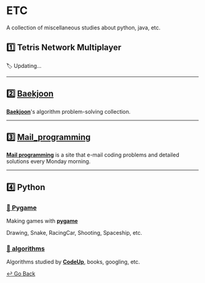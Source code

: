 # ETC

A collection of miscellaneous studies about python, java, etc.

## :one: Tetris Network Multiplayer

:label:  Updating...

---

## :two: [Baekjoon](https://github.com/lisy0123/Study/blob/master/baekjoon)

**[Baekjoon](https://www.acmicpc.net/)**'s algorithm problem-solving collection.

---

## :three: [Mail_programming](https://github.com/lisy0123/Study/blob/master/Mail_programming)

**[Mail programming](https://mailprogramming.com/)** is a site that e-mail coding problems and detailed solutions every Monday morning. 

---

## :four: Python

### [:space_invader: Pygame](https://github.com/lisy0123/Study/tree/master/ETC/python/Pygame)

Making games with **[pygame](https://www.pygame.org)**

Drawing, Snake, RacingCar, Shooting, Spaceship, etc.

### [:memo: algorithms](https://github.com/lisy0123/Study/tree/master/ETC/python/algorithms)

Algorithms studied by **[CodeUp](https://codeup.kr/index.php)**, books, googling, etc.

[↩️ Go Back](https://github.com/lisy0123/Study)

